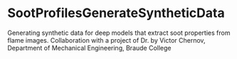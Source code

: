 # SootProfilesGenerateSyntheticData
Generating synthetic data for deep models that extract soot properties from flame images. Collaboration with a project of Dr. by Victor Chernov, Department of Mechanical Engineering, Braude College
